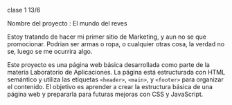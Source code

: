 clase 1 13/6

Nombre del proyecto : El mundo del reves

Estoy tratando de hacer mi primer sitio de Marketing, y aun no se que promocionar. Podrian ser armas o ropa, o cualquier otras cosa, la verdad no se, luego se me ocurrira algo.

Este proyecto es una página web básica desarrollada como parte de la materia Laboratorio
de Aplicaciones.
La página está estructurada con HTML semántico y utiliza las etiquetas `<header>`,
`<main>`, y `<footer>` para organizar el contenido. El objetivo es aprender a crear la
estructura básica de una página web y prepararla para futuras mejoras con CSS y
JavaScript.